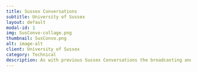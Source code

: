 ```yaml
---
title: Sussex Conversations
subtitle: University of Sussex
layout: default
modal-id: 1
img: SusConvo-collage.png
thumbnail: SusConvo.png
alt: image-alt
client: University of Sussex
category: Technical
description: As with previous Sussex Conversations the broadcasting and production of the event - which was streamed to a live web audience - was made possible by the University’s Media Technology Lab, offering invaluable live television production experience for some of Sussex’s undergraduates from the School of Engineering and Informatics, who formed part of the production crew. For myself this involved prep starting months prior as I was working for the university as well as being a student. Working in an exciting environment to produce a live show not just for the audience in the theatre but for others watching the live stream. Positions <br/> May 5 2017, Camera Operator & Set co-ordinator, Demockery and the media in a 'post factual' age. <br/> Apr 14 2016, Camera Operator & Set co-ordinator, The EU Referendum In or Out? <br/> Apr 18 2015, Camera Operator & Set co-ordinator, State of the nation - an election special. <br/> Apr 7 2014, Graphics, Power hungry, how can we sustain our energy needs?<br/>The programs can be watched at Sussex MTL on YouTube
---
```


